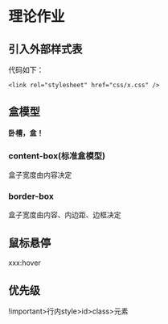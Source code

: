 # 理论作业

## 引入外部样式表

代码如下：

`<link rel="stylesheet" href="css/x.css" />`

## 盒模型

**卧槽，盒！**

### content-box(标准盒模型)

盒子宽度由内容决定

### border-box

盒子宽度由内容、内边距、边框决定

## 鼠标悬停

xxx:hover

## 优先级

!important>行内style>id>class>元素